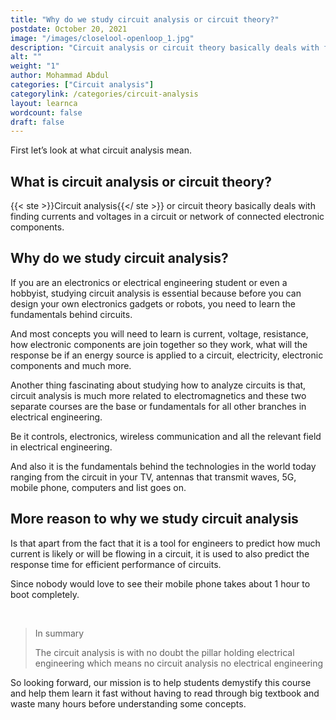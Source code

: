 ```yaml
---
title: "Why do we study circuit analysis or circuit theory?"
postdate: October 20, 2021
image: "/images/closelool-openloop_1.jpg"
description: "Circuit analysis or circuit theory basically deals with finding currents and voltages in a circuit or network of connected electronic components."
alt: ""
weight: "1"
author: Mohammad Abdul
categories: ["Circuit analysis"]
categorylink: /categories/circuit-analysis
layout: learnca
wordcount: false
draft: false
---
```


First let’s look at what circuit analysis mean.

## What is circuit analysis or circuit theory?

{{< ste >}}Circuit analysis{{</ ste >}} or circuit theory basically deals with finding currents and voltages in a circuit or network of connected electronic components.

## Why do we study circuit analysis?

If you are an electronics or electrical engineering student or even a hobbyist, studying circuit analysis is essential because before you can design your own electronics gadgets or robots, you need to learn the fundamentals behind circuits.

And most concepts you will need to learn is current, voltage, resistance, how electronic components are join together so they work, what will the response be if an energy source is applied to a circuit, electricity, electronic components and much more.

Another thing fascinating about studying how to analyze circuits is that, circuit analysis is much more related to electromagnetics and these two separate courses are the base or fundamentals for all other branches in electrical engineering.

Be it controls, electronics, wireless communication and all the relevant field in electrical engineering.

And also it is the fundamentals behind the technologies in the world today ranging from the circuit in your TV, antennas that transmit waves, 5G, mobile phone, computers and list goes on.

## More reason to why we study circuit analysis

Is that apart from the fact that it is a tool for engineers to predict how much current is likely or will be flowing in a circuit, it is used to also predict the response time for efficient performance of circuits.

Since nobody would love to see their mobile phone takes about 1 hour to boot completely.

<br>

<blockquote class="blockquote">
<p class="little-nugget">In summary</p>
<p class="quote-text">
The circuit analysis is with no doubt the pillar holding electrical engineering which means no circuit analysis no electrical engineering
</blockquote>

So looking forward, our mission is to help students demystify this course and help them learn it fast without having to read through big textbook and waste many hours before understanding some concepts.
